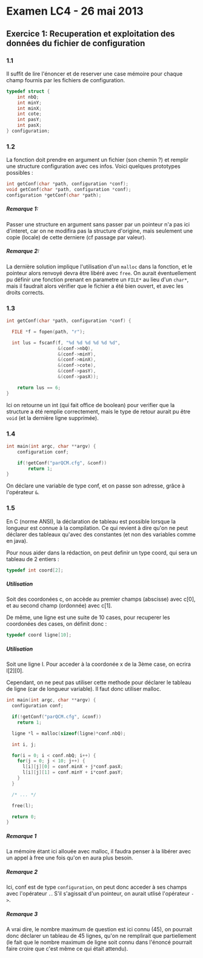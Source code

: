 # Examen LC4 - 26 mai 2013

## Exercice 1: Recuperation et exploitation des données du fichier de configuration

### 1.1

Il suffit de lire l'énoncer et de reserver une case mémoire pour chaque champ fournis par les fichiers de configuration.
```c
typedef struct {
    int nbQ;
    int minY;
    int minX;
    int cote;
    int pasY;
    int pasX;
} configuration;
```

### 1.2
La fonction doit prendre en argument un fichier (son chemin ?) et remplir une structure configuration avec ces infos. Voici quelques prototypes possibles :
```c
int getConf(char *path, configuration *conf);
void getConf(char *path, configuration *conf);
configuration *getConf(char *path);
```
##### Remarque 1:
Passer une structure en argument sans passer par un pointeur n'a pas ici d'interet, car on ne modifira pas la structure d'origine, mais seulement une copie (locale) de cette derniere (cf passage par valeur).

##### Remarque 2:
La dernière solution implique l'utilisation d'un `malloc` dans la fonction, et le pointeur alors renvoyé devra être libéré avec `free`.
On aurait éventuellement pu définir une fonction prenant en parametre un `FILE*` au lieu d'un `char*`, mais il faudrait alors vérifier que le fichier a été bien ouvert, et avec les droits corrects.

### 1.3
```c
int getConf(char *path, configuration *conf) {

  FILE *f = fopen(path, "r");

  int lus = fscanf(f, "%d %d %d %d %d %d",
                   &(conf->nbQ),
                   &(conf->minY),
                   &(conf->minX),
                   &(conf->cote),
                   &(conf->pasY),
                   &(conf->pasX));

    return lus == 6;
}
```
Ici on retourne un int (qui fait office de boolean) pour verifier que la structure a été remplie correctement, mais le type de retour aurait pu être `void` (et la dernière ligne supprimée).

### 1.4
```c
int main(int argc, char **argv) {
    configuration conf;

    if(!getConf("parQCM.cfg", &conf))
        return 1;
}
```
On déclare une variable de type conf, et on passe son adresse, grâce à l'opérateur `&`.

### 1.5

En C (norme ANSI), la déclaration de tableau est possible lorsque la longueur est connue à la compilation. Ce qui revient à dire qu'on ne peut déclarer des tableaux qu'avec des constantes (et non des variables comme en java).

Pour nous aider dans la rédaction, on peut definir un type coord, qui sera un tableau de 2 entiers :
```c
typedef int coord[2];
```
##### Utilisation
Soit des coordonées c, on accède au premier champs (abscisse) avec c[0], et au second champ (ordonnée) avec c[1].

De même, une ligne est une suite de 10 cases, pour recuperer les coordonées des cases, on définit donc :
```c
typedef coord ligne[10];
```
##### Utilisation
Soit une ligne l. Pour acceder à la coordonée x de la 3ème case, on ecrira l[2][0].

Cependant, on ne peut pas utiliser cette methode pour déclarer le tableau de ligne (car de longueur variable). Il faut donc utiliser malloc.

```c
int main(int argc, char **argv) {
  configuration conf;

  if(!getConf("parQCM.cfg", &conf))
    return 1;

  ligne *l = malloc(sizeof(ligne)*conf.nbQ);

  int i, j;

  for(i = 0; i < conf.nbQ; i++) {
    for(j = 0; j < 10; j++) {
      l[i][j][0] = conf.minX + j*conf.pasX;
      l[i][j][1] = conf.minY + i*conf.pasY;
    }
  }

  /* ... */

  free(l);

  return 0;
}
```
##### Remarque 1
La mémoire étant ici allouée avec malloc, il faudra penser à la libérer avec un appel à free une fois qu'on en aura plus besoin.

##### Remarque 2
Ici, conf est de type `configuration`, on peut donc acceder à ses champs avec l'opérateur `.`. S'il s'agissait d'un pointeur, on aurait utlisé l'opérateur `->`.

##### Remarque 3
A vrai dire, le nombre maximum de question est ici connu (45), on pourrait donc déclarer un tableau de 45 lignes, qu'on ne remplirait que partiellement (le fait que le nombre maximum de ligne soit connu dans l'énoncé pourrait faire croire que c'est même ce qui était attendu).

